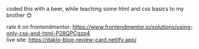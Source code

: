 coded this with a beer, while teaching some html and css basics to my brother 😊

rate it on frontendmentor: https://www.frontendmentor.io/solutions/using-only-css-and-html-P28QPCgzp4 <br>
live site: https://daklo-blog-review-card.netlify.app/
